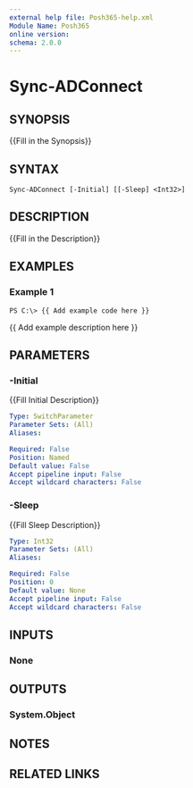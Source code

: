 ```yaml
---
external help file: Posh365-help.xml
Module Name: Posh365
online version: 
schema: 2.0.0
---
```


# Sync-ADConnect

## SYNOPSIS
{{Fill in the Synopsis}}

## SYNTAX

```
Sync-ADConnect [-Initial] [[-Sleep] <Int32>]
```

## DESCRIPTION
{{Fill in the Description}}

## EXAMPLES

### Example 1
```
PS C:\> {{ Add example code here }}
```

{{ Add example description here }}

## PARAMETERS

### -Initial
{{Fill Initial Description}}

```yaml
Type: SwitchParameter
Parameter Sets: (All)
Aliases: 

Required: False
Position: Named
Default value: False
Accept pipeline input: False
Accept wildcard characters: False
```

### -Sleep
{{Fill Sleep Description}}

```yaml
Type: Int32
Parameter Sets: (All)
Aliases: 

Required: False
Position: 0
Default value: None
Accept pipeline input: False
Accept wildcard characters: False
```

## INPUTS

### None

## OUTPUTS

### System.Object

## NOTES

## RELATED LINKS

